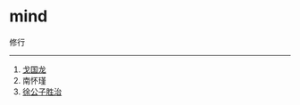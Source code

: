 # mind
修行

---

1. [戈国龙](https://github.com/taurenshaman/mind/blob/master/戈国龙)
2. 南怀瑾
3. [徐公子胜治](https://github.com/taurenshaman/mind/blob/master/徐公子胜治)
